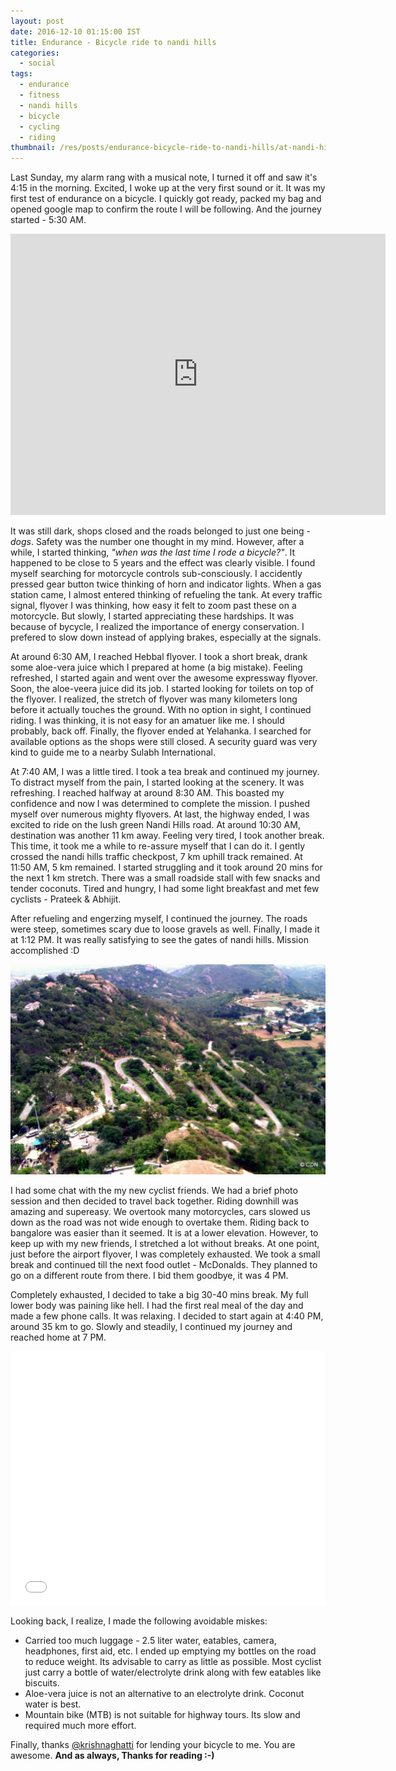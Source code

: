 ```yaml
---
layout: post
date: 2016-12-10 01:15:00 IST
title: Endurance - Bicycle ride to nandi hills
categories:
  - social
tags:
  - endurance
  - fitness
  - nandi hills
  - bicycle
  - cycling
  - riding
thumbnail: /res/posts/endurance-bicycle-ride-to-nandi-hills/at-nandi-hills.jpg
---
```


Last Sunday, my alarm rang with a musical note, I turned it off and saw it's 4:15 in the morning. Excited, I woke up at the very first sound or it. It was my first test of endurance on a bicycle. I quickly got ready, packed my bag and opened google map to confirm the route I will be following. And the journey started - 5:30 AM.

<div align="center"><iframe src="https://www.google.com/maps/embed?pb=!1m34!1m12!1m3!1d267181.29474123695!2d77.36251934132298!3d13.155823622984464!2m3!1f0!2f0!3f0!3m2!1i1024!2i768!4f13.1!4m19!3e0!4m5!1s0x3bae14067cca9bdd%3A0x111bbe37cc24e71a!2sThe+Leela+Palace%2C+Bengaluru%2C+Karnataka!3m2!1d12.960146!2d77.648496!4m5!1s0x3bae16356906d16d%3A0x13be180806d255b7!2sPalace+Ground%2C+Jayamahal%2C+Bengaluru%2C+Karnataka!3m2!1d13.01029!2d77.583947!4m5!1s0x3bb1e445ebfcea17%3A0x1639f72959196608!2sNandi+Hills%2C+Karnataka!3m2!1d13.370154!2d77.6834551!5e0!3m2!1sen!2sin!4v1481320151465" width="600" height="450" frameborder="0" style="border:0" allowfullscreen></iframe></div>

It was still dark, shops closed and the roads belonged to just one being - *dogs*. Safety was the number one thought in my mind. However, after a while, I started thinking, *"when was the last time I rode a bicycle?"*. It happened to be close to 5 years and the effect was clearly visible. I found myself searching for motorcycle controls sub-consciously. I accidently pressed gear button twice thinking of horn and indicator lights. When a gas station came, I almost entered thinking of refueling the tank. At every traffic signal, flyover I was thinking, how easy it felt to zoom past these on a motorcycle. But slowly, I started appreciating these hardships. It was because of bycycle, I realized the importance of energy conservation. I prefered to slow down instead of applying brakes, especially at the signals.

At around 6:30 AM, I reached Hebbal flyover. I took a short break, drank some aloe-vera juice which I prepared at home (a big mistake). Feeling refreshed, I started again and went over the awesome expressway flyover. Soon, the aloe-veera juice did its job. I started looking for toilets on top of the flyover. I realized, the stretch of flyover was many kilometers long before it actually touches the ground. With no option in sight, I continued riding. I was thinking, it is not easy for an amatuer like me. I should probably, back off. Finally, the flyover ended at Yelahanka. I searched for available options as the shops were still closed. A security guard was very kind to guide me to a nearby Sulabh International.

At 7:40 AM, I was a little tired. I took a tea break and continued my journey. To distract myself from the pain, I started looking at the scenery. It was refreshing. I reached halfway at around 8:30 AM. This boasted my confidence and now I was determined to complete the mission. I pushed myself over numerous mighty flyovers. At last, the highway ended, I was excited to ride on the lush green Nandi Hills road. At around 10:30 AM, destination was another 11 km away. Feeling very tired, I took another break. This time, it took me a while to re-assure myself that I can do it. I gently crossed the nandi hills traffic checkpost, 7 km uphill track remained. At 11:50 AM, 5 km remained. I started struggling and it took around 20 mins for the next 1 km stretch. There was a small roadside stall with few snacks and tender coconuts. Tired and hungry, I had some light breakfast and met few cyclists - Prateek & Abhijit.

After refueling and engerzing myself, I continued the journey. The roads were steep, sometimes scary due to loose gravels as well. Finally, I made it at 1:12 PM. It was really satisfying to see the gates of nandi hills. Mission accomplished :D

![Hair pin curves at Nandi Hills](/res/posts/endurance-bicycle-ride-to-nandi-hills/hair-pin-at-nandi-hills.jpg)

I had some chat with the my new cyclist friends. We had a brief photo session and then decided to travel back together. Riding downhill was amazing and supereasy. We overtook many motorcycles, cars slowed us down as the road was not wide enough to overtake them. Riding back to bangalore was easier than it seemed. It is at a lower elevation. However, to keep up with my new friends, I stretched a lot without breaks. At one point, just before the airport flyover, I was completely exhausted. We took a small break and continued till the next food outlet - McDonalds. They planned to go on a different route from there. I bid them goodbye, it was 4 PM.

Completely exhausted, I decided to take a big 30-40 mins break. My full lower body was paining like hell. I had the first real meal of the day and made a few phone calls. It was relaxing. I decided to start again at 4:40 PM, around 35 km to go. Slowly and steadily, I continued my journey and reached home at 7 PM.

<div style="position: relative; padding-bottom: 81%; height: 0; overflow: hidden;"><iframe id="iframe" src="/photos/album/endurance-to-nandi-hills/gallery/" scrolling="no" frameborder="0"style='width:100%; height:100%; position: absolute; top:0; left:0;' ></iframe></div>

Looking back, I realize, I made the following avoidable miskes:

* Carried too much luggage - 2.5 liter water, eatables, camera, headphones, first aid, etc. I ended up emptying my bottles on the road to reduce weight. Its advisable to carry as little as possible. Most cyclist just carry a bottle of water/electrolyte drink along with few eatables like biscuits.
* Aloe-vera juice is not an alternative to an electrolyte drink. Coconut water is best.
* Mountain bike (MTB) is not suitable for highway tours. Its slow and required much more effort.

Finally, thanks [@krishnaghatti](https://twitter.com/krishnaghatti) for lending your bicycle to me. You are awesome. **And as always, Thanks for reading :-)**
